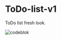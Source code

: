 # ToDo-list-v1
ToDo list fresh look.

![codeblok](https://user-images.githubusercontent.com/59863035/131107676-6b60c7bc-6009-4654-a791-6ef06db8201a.png)

